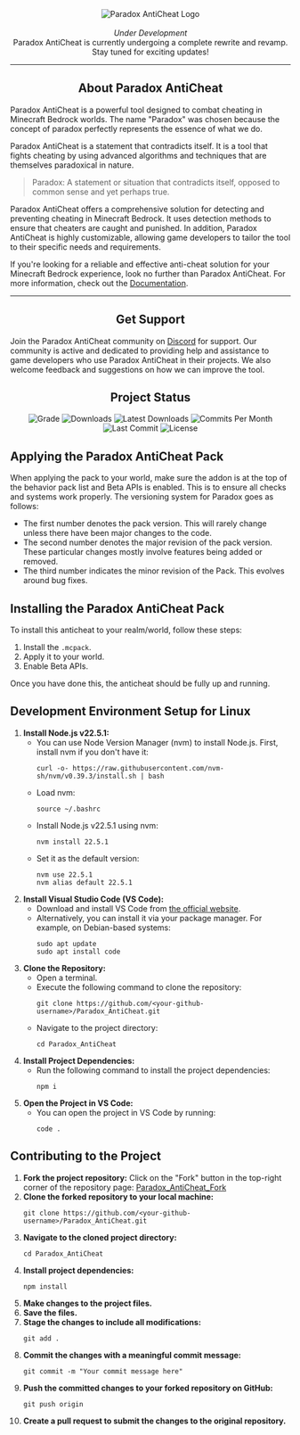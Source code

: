 <div align="center">
  <img src="https://i.imgur.com/BJztDmW.png" alt="Paradox AntiCheat Logo">
  <br><br>
  <div>
    <em>Under Development</em>
    <br>
    Paradox AntiCheat is currently undergoing a complete rewrite and revamp. Stay tuned for exciting updates!
  </div>
</div>
<hr>
<div align="left">
  <div align="center">
    <h2>About Paradox AntiCheat</h2>
  </div>
  <p>Paradox AntiCheat is a powerful tool designed to combat cheating in Minecraft Bedrock worlds. The name "Paradox" was chosen because the concept of paradox perfectly represents the essence of what we do.</p>
  <p>Paradox AntiCheat is a statement that contradicts itself. It is a tool that fights cheating by using advanced algorithms and techniques that are themselves paradoxical in nature.</p>
  <blockquote>
    <p>Paradox: A statement or situation that contradicts itself, opposed to common sense and yet perhaps true.</p>
  </blockquote>
  <p>Paradox AntiCheat offers a comprehensive solution for detecting and preventing cheating in Minecraft Bedrock. It uses detection methods to ensure that cheaters are caught and punished. In addition, Paradox AntiCheat is highly customizable, allowing game developers to tailor the tool to their specific needs and requirements.</p>
  <p>If you're looking for a reliable and effective anti-cheat solution for your Minecraft Bedrock experience, look no further than Paradox AntiCheat. For more information, check out the <a href="https://pete9xi.github.io/Paradox_AntiCheat/#/">Documentation</a>.</p>
</div>
<hr>
<div align="left">
  <div align="center">
    <h2>Get Support</h2>
  </div>
  <p>Join the Paradox AntiCheat community on <a href="https://discord.gg/qVd53N2xhq">Discord</a> for support. Our community is active and dedicated to providing help and assistance to game developers who use Paradox AntiCheat in their projects. We also welcome feedback and suggestions on how we can improve the tool.</p>
</div>

<div align="center">
  <h2>Project Status</h2>
  <img src="https://www.codefactor.io/repository/github/Visual1mpact/paradox_anticheat/badge/rewrite" alt="Grade">
  <img src="https://img.shields.io/github/downloads/Visual1mpact/Paradox_AntiCheat/total?style=plastic&logo=appveyor" alt="Downloads">
  <img src="https://img.shields.io/github/downloads/Visual1mpact/Paradox_AntiCheat/latest/total?style=plastic&logo=appveyor" alt="Latest Downloads">
  <img src="https://img.shields.io/github/commit-activity/m/Visual1mpact/Paradox_AntiCheat?style=plastic&logo=appveyor" alt="Commits Per Month">
  <img src="https://img.shields.io/github/last-commit/Visual1mpact/Paradox_AntiCheat?style=plastic&logo=appveyor" alt="Last Commit">
  <img src="https://img.shields.io/github/license/Visual1mpact/Paradox_AntiCheat?style=plastic&logo=appveyor" alt="License">
</div>

<h2>Applying the Paradox AntiCheat Pack</h2>
<p>When applying the pack to your world, make sure the addon is at the top of the behavior pack list and Beta APIs is enabled. This is to ensure all checks and systems work properly. The versioning system for Paradox goes as follows:</p>
<ul>
  <li>The first number denotes the pack version. This will rarely change unless there have been major changes to the code.</li>
  <li>The second number denotes the major revision of the pack version. These particular changes mostly involve features being added or removed.</li>
  <li>The third number indicates the minor revision of the Pack. This evolves around bug fixes.</li>
</ul>

<h2>Installing the Paradox AntiCheat Pack</h2>
<p>To install this anticheat to your realm/world, follow these steps:</p>
<ol>
  <li>Install the <code>.mcpack</code>.</li>
  <li>Apply it to your world.</li>
  <li>Enable Beta APIs.</li>
</ol>
<p>Once you have done this, the anticheat should be fully up and running.</p>

<h2>Development Environment Setup for Linux</h2>
<ol>
  <li><strong>Install Node.js v22.5.1:</strong>
    <ul>
      <li>You can use Node Version Manager (nvm) to install Node.js. First, install nvm if you don't have it:
        <pre><code>curl -o- https://raw.githubusercontent.com/nvm-sh/nvm/v0.39.3/install.sh | bash</code></pre>
      </li>
      <li>Load nvm:
        <pre><code>source ~/.bashrc</code></pre>
      </li>
      <li>Install Node.js v22.5.1 using nvm:
        <pre><code>nvm install 22.5.1</code></pre>
      </li>
      <li>Set it as the default version:
        <pre><code>nvm use 22.5.1
nvm alias default 22.5.1</code></pre>
      </li>
    </ul>
  </li>
  <li><strong>Install Visual Studio Code (VS Code):</strong>
    <ul>
      <li>Download and install VS Code from <a href="https://code.visualstudio.com/">the official website</a>.</li>
      <li>Alternatively, you can install it via your package manager. For example, on Debian-based systems:
        <pre><code>sudo apt update
sudo apt install code</code></pre>
      </li>
    </ul>
  </li>
  <li><strong>Clone the Repository:</strong>
    <ul>
      <li>Open a terminal.</li>
      <li>Execute the following command to clone the repository:
        <pre><code>git clone https://github.com/&lt;your-github-username&gt;/Paradox_AntiCheat.git</code></pre>
      </li>
      <li>Navigate to the project directory:
        <pre><code>cd Paradox_AntiCheat</code></pre>
      </li>
    </ul>
  </li>
  <li><strong>Install Project Dependencies:</strong>
    <ul>
      <li>Run the following command to install the project dependencies:
        <pre><code>npm i</code></pre>
      </li>
    </ul>
  </li>
  <li><strong>Open the Project in VS Code:</strong>
    <ul>
      <li>You can open the project in VS Code by running:
        <pre><code>code .</code></pre>
      </li>
    </ul>
  </li>
</ol>

<h2>Contributing to the Project</h2>
<ol>
  <li><strong>Fork the project repository:</strong> Click on the "Fork" button in the top-right corner of the repository page: <a href="https://github.com/Visual1mpact/Paradox_AntiCheat/fork">Paradox_AntiCheat_Fork</a></li>
  <li><strong>Clone the forked repository to your local machine:</strong>
    <pre><code>git clone https://github.com/&lt;your-github-username&gt;/Paradox_AntiCheat.git</code></pre>
  </li>
  <li><strong>Navigate to the cloned project directory:</strong>
    <pre><code>cd Paradox_AntiCheat</code></pre>
  </li>
  <li><strong>Install project dependencies:</strong>
    <pre><code>npm install</code></pre>
  </li>
  <li><strong>Make changes to the project files.</strong></li>
  <li><strong>Save the files.</strong></li>
  <li><strong>Stage the changes to include all modifications:</strong>
    <pre><code>git add .</code></pre>
  </li>
  <li><strong>Commit the changes with a meaningful commit message:</strong>
    <pre><code>git commit -m "Your commit message here"</code></pre>
  </li>
  <li><strong>Push the committed changes to your forked repository on GitHub:</strong>
    <pre><code>git push origin</code></pre>
  </li>
  <li><strong>Create a pull request to submit the changes to the original repository.</strong></li>
</ol>
